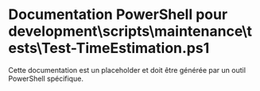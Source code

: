 # Documentation PowerShell pour development\scripts\maintenance\tests\Test-TimeEstimation.ps1

Cette documentation est un placeholder et doit être générée par un outil PowerShell spécifique.
